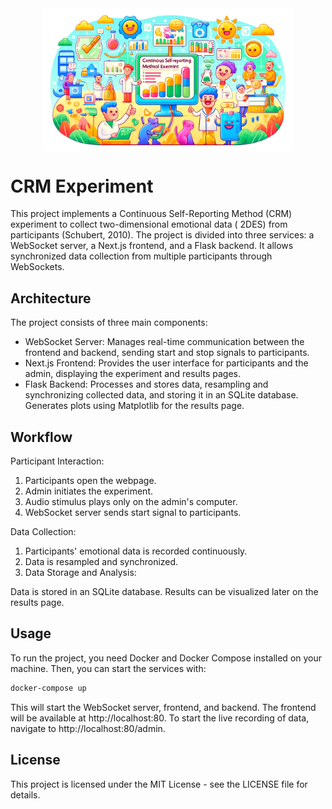<div style="display: flex; justify-content: center;">
    <img src="thumbnail.webp" alt="Thumbnail" style="width: 400px;">
</div>

# CRM Experiment

This project implements a Continuous Self-Reporting Method (CRM) experiment to collect two-dimensional emotional data (
2DES) from participants (Schubert, 2010). The project is divided into three services: a WebSocket server, a Next.js
frontend, and a Flask backend. It allows synchronized data collection from multiple participants through WebSockets.

## Architecture

The project consists of three main components:

- WebSocket Server: Manages real-time communication between the frontend and backend, sending start and stop signals to
  participants.
- Next.js Frontend: Provides the user interface for participants and the admin, displaying the experiment and results
  pages.
- Flask Backend: Processes and stores data, resampling and synchronizing collected data, and storing it in an SQLite
  database. Generates plots using Matplotlib for the results page.

## Workflow

Participant Interaction:

1. Participants open the webpage.
2. Admin initiates the experiment.
3. Audio stimulus plays only on the admin's computer.
4. WebSocket server sends start signal to participants.

Data Collection:

1. Participants' emotional data is recorded continuously.
2. Data is resampled and synchronized.
3. Data Storage and Analysis:

Data is stored in an SQLite database.
Results can be visualized later on the results page.

## Usage

To run the project, you need Docker and Docker Compose installed on your machine. Then, you can start the services with:

```bash
docker-compose up
```

This will start the WebSocket server, frontend, and backend. The frontend will be available at http://localhost:80. To
start the live recording of data, navigate to http://localhost:80/admin.

## License

This project is licensed under the MIT License - see the LICENSE file for details.